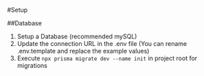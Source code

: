 #Setup

##Database
1. Setup a Database (recommended mySQL)
2. Update the connection URL in the .env file (You can rename .env.template and replace the example values)
3. Execute `npx prisma migrate dev --name init` in project root for migrations